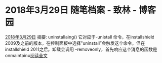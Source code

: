 
# 2018年3月29日 随笔档案 - 致林 - 博客园






[2018年3月29日](https://www.cnblogs.com/bincoding/archive/2018/03/29.html)
摘要: uninstallaing() 它对应于-unistall 命令，在installshield 2009及之前的版本，在控制面板中选择"uninstall”会触发这个命令。但在installshield 2011之后，卸载会调用 -removeonly，首先响应这个消息的函数是onmaintainu[阅读全文](https://www.cnblogs.com/bincoding/p/8670428.html)

